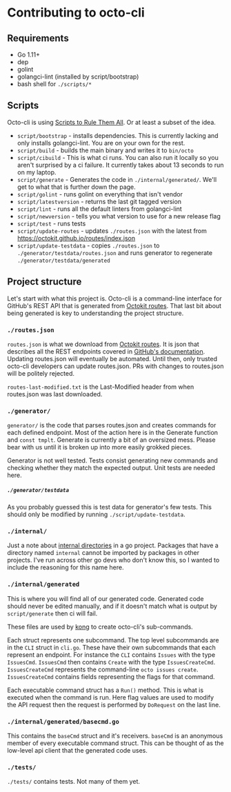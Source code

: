 # Contributing to octo-cli

## Requirements

- Go 1.11+
- dep
- golint
- golangci-lint (installed by script/bootstrap)
- bash shell for `./scripts/*`

## Scripts

Octo-cli is using [Scripts to Rule Them All](https://githubengineering.com/scripts-to-rule-them-all/). Or at least a subset of the idea.

- `script/bootstrap` - installs dependencies. This is currently lacking and only installs golangci-lint.  You are on your own for the rest.
- `script/build` - builds the main binary and writes it to `bin/octo`
- `script/cibuild` - This is what ci runs. You can also run it locally so you aren't surprised by a ci failure.  It currently takes about 13 seconds to run on my laptop.
- `script/generate` - Generates the code in `./internal/generated/`.  We'll get to what that is further down the page.
- `script/golint` - runs golint on everything that isn't vendor
- `script/latestversion` - returns the last git tagged version
- `script/lint` - runs all the default linters from golangci-lint
- `script/newversion` - tells you what version to use for a new release flag
- `script/test` - runs tests
- `script/update-routes` - updates `./routes.json` with the latest from https://octokit.github.io/routes/index.json
- `script/update-testdata` - copies `./routes.json` to `./generator/testdata/routes.json` and runs generator to regenerate `./generator/testdata/generated`

## Project structure

Let's start with what this project is. Octo-cli is a command-line interface
for GitHub's REST API that is generated from [Octokit routes](https://octokit.github.io/routes/).
That last bit about being generated is key to understanding the project
structure.

### `./routes.json`
`routes.json` is what we download from [Octokit routes](https://octokit.github.io/routes/).
It is json that describes all the REST endpoints covered in [GitHub's documentation](https://developer.github.com/v3/).
Updating routes.json will eventually be automated. Until then, only trusted
octo-cli developers can update routes.json. PRs with changes to routes.json
will be politely rejected.

`routes-last-modified.txt` is the Last-Modified header from when routes.json
was last downloaded.

### `./generator/`
`generator/` is the code that parses routes.json and creates commands
for each defined endpoint. Most of the action here is in the Generate
function and `const tmplt`. Generate is currently a bit of an oversized
mess. Please bear with us until it is broken up into more easily grokked
pieces.

Generator is not well tested. Tests consist generating new commands and
checking whether they match the expected output. Unit tests are needed here.

##### `./generator/testdata`
As you probably guessed this is test data for generator's few tests. This
should only be modified by running `./script/update-testdata`.

### `./internal/`

Just a note about [internal directories](https://golang.org/doc/go1.4#internalpackages)
in a go project. Packages that have a directory named `internal` cannot
be imported by packages in other projects. I've run across other go devs
who don't know this, so I wanted to include the reasoning for this name
here.

### `./internal/generated`

This is where you will find all of our generated code. Generated code
should never be edited manually, and if it doesn't match what is output
by `script/generate` then ci will fail.

These files are used by [kong](https://github.com/alecthomas/kong) to
create octo-cli's sub-commands.

Each struct represents one subcommand.
The top level subcommands are in the `CLI` struct in `cli.go`. These have
their own subcommands that each represent an endpoint. For instance the
`CLI` contains `Issues` with the type `IssuesCmd`. `IssuesCmd` then contains
`Create` with the type `IssuesCreateCmd`.  `IssuesCreateCmd` represents
the command-line `octo issues create`. `IssuesCreateCmd` contains fields
representing the flags for that command.

Each executable command struct has a `Run()` method. This is what is
executed when the command is run. Here flag values are used to modify the
API request then the request is performed by `DoRequest` on the last line.

### `./internal/generated/basecmd.go`

This contains the `baseCmd` struct and it's receivers. `baseCmd` is an
anonymous member of every executable command struct.  This can be thought
of as the low-level api client that the generated code uses.

### `./tests/`

`./tests/` contains tests. Not many of them yet.
